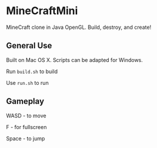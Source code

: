 MineCraftMini
=============

MineCraft clone in Java OpenGL. Build, destroy, and create!

General Use
-----------
Built on Mac OS X. Scripts can be adapted for Windows.

Run ```build.sh``` to build

Use ```run.sh``` to run


Gameplay
-----------

WASD - to move

F - for fullscreen

Space - to jump